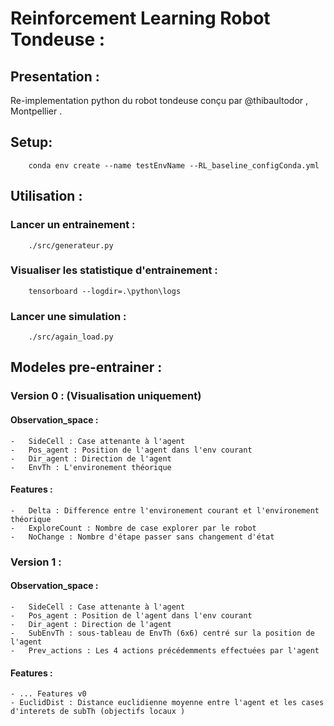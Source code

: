 # Reinforcement Learning Robot Tondeuse :

## Presentation :
Re-implementation python du robot tondeuse conçu par @thibaultodor , Montpellier .

## Setup:
		conda env create --name testEnvName --RL_baseline_configConda.yml

## Utilisation :

### Lancer un entrainement  :

		./src/generateur.py

### Visualiser les statistique d'entrainement  :

		tensorboard --logdir=.\python\logs   

###  Lancer une simulation   :

		./src/again_load.py

                                                           
## Modeles pre-entrainer :

### Version 0  : (Visualisation uniquement)

#### Observation_space  :
	-	SideCell : Case attenante à l'agent 
	-	Pos_agent : Position de l'agent dans l'env courant
	-	Dir_agent : Direction de l'agent 
	-	EnvTh : L'environement théorique 

#### Features  :
	-	Delta : Difference entre l'environement courant et l'environement théorique
	-	ExploreCount : Nombre de case explorer par le robot 
	-	NoChange : Nombre d'étape passer sans changement d'état

### Version 1 : 

#### Observation_space :
	-	SideCell : Case attenante à l'agent 
	-	Pos_agent : Position de l'agent dans l'env courant
	-	Dir_agent : Direction de l'agent 
	-	SubEnvTh : sous-tableau de EnvTh (6x6) centré sur la position de l'agent 
	-	Prev_actions : Les 4 actions précédemments effectuées par l'agent 
      
#### Features  :
	- ... Features v0
	- EuclidDist : Distance euclidienne moyenne entre l'agent et les cases d'interets de subTh (objectifs locaux )






